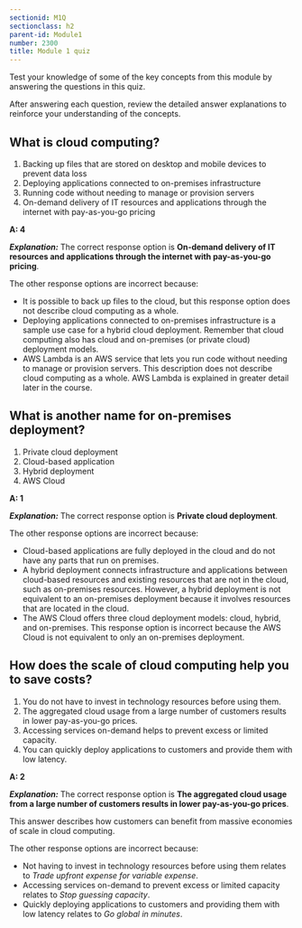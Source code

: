 ```yaml
---
sectionid: M1Q
sectionclass: h2
parent-id: Module1
number: 2300
title: Module 1 quiz
---
```


Test your knowledge of some of the key concepts from this module by answering the questions in this quiz.

After answering each question, review the detailed answer explanations to reinforce your understanding of the concepts.

## What is cloud computing?

1. Backing up files that are stored on desktop and mobile devices to prevent data loss
2. Deploying applications connected to on-premises infrastructure
3. Running code without needing to manage or provision servers
4. On-demand delivery of IT resources and applications through the internet with pay-as-you-go pricing

**A: 4**

***Explanation:***
The correct response option is **On-demand delivery of IT resources and applications through the internet with pay-as-you-go pricing**.

The other response options are incorrect because:
- It is possible to back up files to the cloud, but this response option does not describe cloud computing as a whole.
- Deploying applications connected to on-premises infrastructure is a sample use case for a hybrid cloud deployment. Remember that cloud computing also has cloud and on-premises (or private cloud) deployment models.
- AWS Lambda is an AWS service that lets you run code without needing to manage or provision servers. This description does not describe cloud computing as a whole. AWS Lambda is explained in greater detail later in the course.

## What is another name for on-premises deployment?

1. Private cloud deployment
2. Cloud-based application
3. Hybrid deployment
4. AWS Cloud

**A: 1**

***Explanation:***
The correct response option is **Private cloud deployment**.

The other response options are incorrect because:

- Cloud-based applications are fully deployed in the cloud and do not have any parts that run on premises.
- A hybrid deployment connects infrastructure and applications between cloud-based resources and existing resources that are not in the cloud, such as on-premises resources. However, a hybrid deployment is not equivalent to an on-premises deployment because it involves resources that are located in the cloud.
- The AWS Cloud offers three cloud deployment models: cloud, hybrid, and on-premises. This response option is incorrect because the AWS Cloud is not equivalent to only an on-premises deployment.

## How does the scale of cloud computing help you to save costs?

1. You do not have to invest in technology resources before using them.
2. The aggregated cloud usage from a large number of customers results in lower pay-as-you-go prices.
3. Accessing services on-demand helps to prevent excess or limited capacity.
4. You can quickly deploy applications to customers and provide them with low latency.

**A: 2**

***Explanation:***
The correct response option is **The aggregated cloud usage from a large number of customers results in lower pay-as-you-go prices**.

This answer describes how customers can benefit from massive economies of scale in cloud computing.

The other response options are incorrect because:

- Not having to invest in technology resources before using them relates to *Trade upfront expense for variable expense*.
- Accessing services on-demand to prevent excess or limited capacity relates to *Stop guessing capacity*.
- Quickly deploying applications to customers and providing them with low latency relates to *Go global in minutes*.